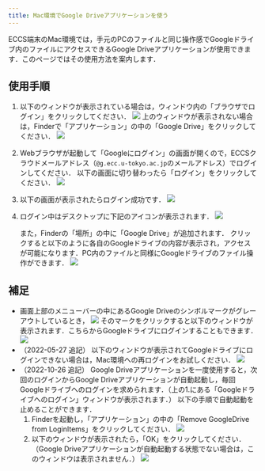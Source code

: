 ```yaml
---
title: Mac環境でGoogle Driveアプリケーションを使う
---
```


ECCS端末のMac環境では，手元のPCのファイルと同じ操作感でGoogleドライブ内のファイルにアクセスできるGoogle Driveアプリケーションが使用できます．このページではその使用方法を案内します．

## 使用手順

1. 以下のウィンドウが表示されている場合は，ウィンドウ内の「ブラウザでログイン」をクリックしてください．
   ![](./google-drive-1.png)
   上のウィンドウが表示されない場合は，Finderで「アプリケーション」の中の「Google Drive」をクリックしてください．
   ![](./google-drive-2.png)
2. Webブラウザが起動して「Googleにログイン」の画面が開くので，ECCSクラウドメールアドレス（`@g.ecc.u-tokyo.ac.jp`のメールアドレス）でログインしてください．
   以下の画面に切り替わったら「ログイン」をクリックしてください．
   ![](./google-drive-3.png)
3. 以下の画面が表示されたらログイン成功です．
   ![](./google-drive-4.png)
4. ログイン中はデスクトップに下記のアイコンが表示されます．
   ![](./google-drive-5.png)

   また，Finderの「場所」の中に「Google Drive」が追加されます．
   クリックすると以下のように各自のGoogleドライブの内容が表示され，アクセスが可能になります．PC内のファイルと同様にGoogleドライブのファイル操作ができます．
   ![](./google-drive-6.png)

## 補足

- 画面上部のメニューバーの中にあるGoogle Driveのシンボルマークがグレーアウトしているとき，
  ![](./google-drive-7.png)
  そのマークをクリックすると以下のウィンドウが表示されます．こちらからGoogleドライブにログインすることもできます．
  ![](./google-drive-8.png)
- （2022-05-27 追記）
  以下のウィンドウが表示されてGoogleドライブにログインできない場合は，Mac環境への再ログインをお試しください．
  ![](./google-drive-9.png)
- （2022-10-26 追記）
  Google Driveアプリケーションを一度使用すると，次回のログインからGoogle Driveアプリケーションが自動起動し，毎回Googleドライブへのログインを求められます．（上の1.にある「Googleドライブへのログイン」ウィンドウが表示されます．）
  以下の手順で自動起動を止めることができます．
  1. Finderを起動し，「アプリケーション」の中の「Remove GoogleDrive from LoginItems」をクリックしてください．
    ![](./google-drive-10.png)
  2. 以下のウィンドウが表示されたら，「OK」をクリックしてください．（Google Driveアプリケーションが自動起動する状態でない場合は，このウィンドウは表示されません．）
    ![](./google-drive-11.png)
